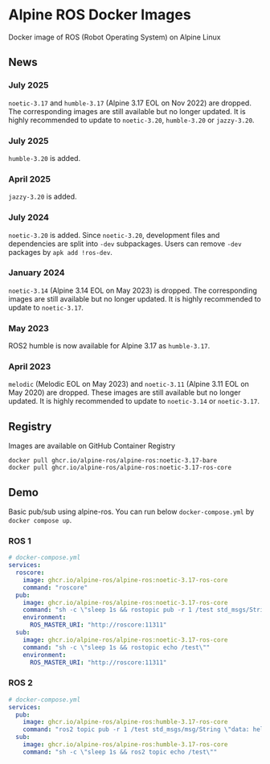 # Alpine ROS Docker Images
Docker image of ROS (Robot Operating System) on Alpine Linux

## News
### July 2025
`noetic-3.17` and `humble-3.17` (Alpine 3.17 EOL on Nov 2022) are dropped. The corresponding images are still available but no longer updated.
It is highly recommended to update to `noetic-3.20`, `humble-3.20` or `jazzy-3.20`.

### July 2025
`humble-3.20` is added.

### April 2025
`jazzy-3.20` is added.

### July 2024
`noetic-3.20` is added.
Since `noetic-3.20`, development files and dependencies are split into `-dev` subpackages.
Users can remove `-dev` packages by `apk add !ros-dev`.

### January 2024
`noetic-3.14` (Alpine 3.14 EOL on May 2023) is dropped. The corresponding images are still available but no longer updated.
It is highly recommended to update to `noetic-3.17`.

### May 2023
ROS2 humble is now available for Alpine 3.17 as `humble-3.17`.

### April 2023
`melodic` (Melodic EOL on May 2023) and `noetic-3.11` (Alpine 3.11 EOL on May 2020) are dropped.
These images are still available but no longer updated. It is highly recommended to update to `noetic-3.14` or `noetic-3.17`.

## Registry
Images are available on GitHub Container Registry
```
docker pull ghcr.io/alpine-ros/alpine-ros:noetic-3.17-bare
docker pull ghcr.io/alpine-ros/alpine-ros:noetic-3.17-ros-core
```

## Demo
Basic pub/sub using alpine-ros. You can run below `docker-compose.yml` by `docker compose up`.
### ROS 1
```docker-compose.yml
# docker-compose.yml
services:
  roscore:
    image: ghcr.io/alpine-ros/alpine-ros:noetic-3.17-ros-core
    command: "roscore"
  pub:
    image: ghcr.io/alpine-ros/alpine-ros:noetic-3.17-ros-core
    command: "sh -c \"sleep 1s && rostopic pub -r 1 /test std_msgs/String \"hello\" \""
    environment:
      ROS_MASTER_URI: "http://roscore:11311"
  sub:
    image: ghcr.io/alpine-ros/alpine-ros:noetic-3.17-ros-core
    command: "sh -c \"sleep 1s && rostopic echo /test\""
    environment:
      ROS_MASTER_URI: "http://roscore:11311"
```

### ROS 2
```docker-compose.yml
# docker-compose.yml
services:
  pub:
    image: ghcr.io/alpine-ros/alpine-ros:humble-3.17-ros-core
    command: "ros2 topic pub -r 1 /test std_msgs/msg/String \"data: hello\" "
  sub:
    image: ghcr.io/alpine-ros/alpine-ros:humble-3.17-ros-core
    command: "sh -c \"sleep 1s && ros2 topic echo /test\""
```
